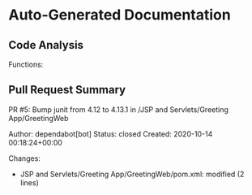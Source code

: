 # Auto-Generated Documentation

## Code Analysis
Functions: 

## Pull Request Summary
PR #5: Bump junit from 4.12 to 4.13.1 in /JSP and Servlets/Greeting App/GreetingWeb

Author: dependabot[bot]
Status: closed
Created: 2020-10-14 00:18:24+00:00

Changes:
- JSP and Servlets/Greeting App/GreetingWeb/pom.xml: modified (2 lines)